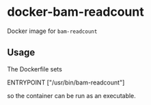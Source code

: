 docker-bam-readcount
====================

Docker image for `bam-readcount`


Usage
-----

The Dockerfile sets

  ENTRYPOINT ["/usr/bin/bam-readcount"]

so the container can be run as an executable.



